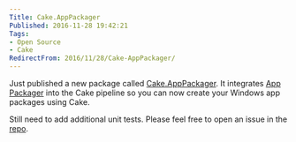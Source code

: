 ```yaml
---
Title: Cake.AppPackager
Published: 2016-11-28 19:42:21
Tags:
- Open Source
- Cake
RedirectFrom: 2016/11/28/Cake-AppPackager/
---
```


Just published a new package called [Cake.AppPackager](https://www.nuget.org/packages/Cake.AppPackager/). It integrates [App Packager](https://goo.gl/2g25OD) into the Cake pipeline so you can now create your Windows app packages using Cake.

Still need to add additional unit tests. Please feel free to open an issue in the [repo](https://github.com/phillipsj/Cake.AppPackager).